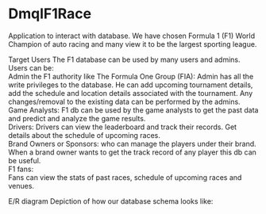 # DmqlF1Race
Application to interact with database. We have chosen Formula 1 (F1) World Champion of auto racing and many view it to be the largest sporting league.

Target Users
The F1 database can be used by many users and admins.
Users can be:
<br />Admin the F1 authority like The Formula One Group (FIA):
Admin has all the write privileges to the database. He can add upcoming tournament details, add the schedule and location details associated with the tournament. Any changes/removal to the existing data can be performed by the admins.
<br />Game Analysts:
F1 db can be used by the game analysts to get the past data and predict and analyze the game results.
<br />Drivers: 
Drivers can view the leaderboard and track their records. Get details about the schedule of upcoming races.
<br />Brand Owners or Sponsors:
who can manage the players under their brand. When a brand owner wants to get the track record of any player this db can be useful.
<br />F1 fans: 
<br />Fans can view the stats of past races, schedule of upcoming races and venues.

E/R diagram
Depiction of how our database schema looks like:
